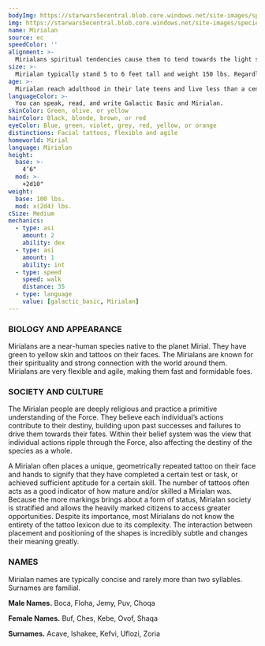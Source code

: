 ```yaml
---
bodyImg: https://starwars5ecentral.blob.core.windows.net/site-images/species/species_Mirialan.png
img: https://starwars5ecentral.blob.core.windows.net/site-images/species/species_Mirialan.png
name: Mirialan
source: ec
speedColor: ''
alignment: >-
  Mirialans spiritual tendencies cause them to tend towards the light side, though there are exceptions.
size: >-
  Mirialan typically stand 5 to 6 feet tall and weight 150 lbs. Regardless of your position in that range, your size is Medium.
age: >-
  Mirialan reach adulthood in their late teens and live less than a century.
languageColor: >-
  You can speak, read, and write Galactic Basic and Mirialan. 
skinColor: Green, olive, or yellow
hairColor: Black, blonde, brown, or red
eyeColor: Blue, green, violet, grey, red, yellow, or orange
distinctions: Facial tattoos, flexible and agile
homeworld: Mirial
language: Mirialan
height:
  base: >-
    4’6"
  mod: >-
    +2d10"
weight:
  base: 100 lbs.
  mod: x(2d4) lbs.
cSize: Medium
mechanics:
  - type: asi
    amount: 2
    ability: dex
  - type: asi
    amount: 1
    ability: int
  - type: speed
    speed: walk
    distance: 35
  - type: language
    value: [galactic_basic, Mirialan]
---
```

### BIOLOGY AND APPEARANCE
Mirialans are a near-human species native to the planet Mirial. They have green to yellow skin and tattoos on their faces. The Mirialans are known for their spirituality and strong connection with the world around them. Mirialans are very flexible and agile, making them fast and formidable foes.

### SOCIETY AND CULTURE
The Mirialan people are deeply religious and practice a primitive understanding of the Force. They believe each individual’s actions contribute to their destiny, building upon past successes and failures to drive them towards their fates. Within their belief system was the view that individual actions ripple through the Force, also affecting the destiny of the species as a whole.

A Mirialan often places a unique, geometrically repeated tattoo on their face and hands to signify that they have completed a certain test or task, or achieved sufficient aptitude for a certain skill. The number of tattoos often acts as a good indicator of how mature and/or skilled a Mirialan was. Because the more markings brings about a form of status, Mirialan society is stratified and allows the heavily marked citizens to access greater opportunities. Despite its importance, most Mirialans do not know the entirety of the tattoo lexicon due to its complexity. The interaction between placement and positioning of the shapes is incredibly subtle and changes their meaning greatly.

### NAMES
Mirialan names are typically concise and rarely more than two syllables. Surnames are familial.

__Male Names.__ Boca, Floha, Jemy, Puv, Choqa

__Female Names.__ Buf, Ches, Kebe, Ovof, Shaqa

__Surnames.__ Acave, Ishakee, Kefvi, Uflozi, Zoria



    